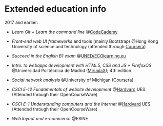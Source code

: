 # Extended education info


2017 and earlier:

- *Learn Git + Learn the command line* @[CodeCademy](https://www.codecademy.com/learn/learn-git) 
<!-- JAN 2016 -->

- *Front-end web UI frameworks* and tools (mainly Bootstrap) @Hong
Kong University of science and technology (attended through
[Coursera](https://www.coursera.org/learn/web-frameworks/home/info)) 
<!-- FEB - MAR 2016 -->

- *Succeed in the English B1 exam* @[UNED/ECOlearning.eu](https://canal.uned.es/series/5a6f8785b1111f695e8b4569)
<!-- Nov - Dec 2015  -->

- *Intro. to webapps development with HTML5, CSS and JS + FirefoxOS*
@Universidad Politécnica de Madrid ([MiriadaX](https://miriadax.net/web/firefox-os-2edicion)); 4th edition
<!-- MAR - MAY 2013  -->

- *Social network analysis* @University of Michigan (Coursera)
<!-- Aug - Sep 2011 -->

- *CSCI E-12 Fundamentals of website development* @[Hardvard](https://cscie12.dce.harvard.edu/lecture_notes/2011/20110126/handout.html) UES
(Attended through their OpenCourseWare)
<!-- AUG - SEP 2011 -->

- *CSCI E-1 Understanding computers and the Internet* @[Hardvard](http://computerscience1.tv/2011/spring/) UES
(Attended through their OpenCourseWare)
<!-- JUL - AUG 2011 -->

- *Web layout and e-commerce* @ESINE
<!-- 2006-2008 -->